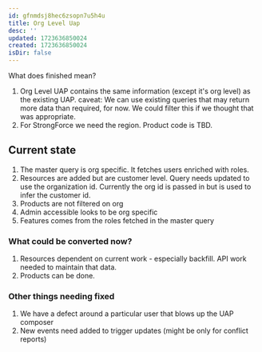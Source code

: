 ```yaml
---
id: gfnmdsj8hec6zsopn7u5h4u
title: Org Level Uap
desc: ''
updated: 1723636850024
created: 1723636850024
isDir: false
---
```

What does finished mean?
1. Org Level UAP contains the same information (except it's org level) as the existing UAP.
   caveat: We can use existing queries that may return more data than required, for now. We could filter this if we thought that was appropriate.
2. For StrongForce we need the region. Product code is TBD.

## Current state
1. The master query is org specific. It fetches users enriched with roles.
2. Resources are added but are customer level. Query needs updated to use the organization id. Currently the org id is passed in but is used to infer the customer id.
3. Products are not filtered on org
4. Admin accessible looks to be org specific
5. Features comes from the roles fetched in the master query

### What could be converted now?
1. Resources dependent on current work - especially backfill. API work needed to maintain that data.
2. Products can be done.

### Other things needing fixed
1. We have a defect around a particular user that blows up the UAP composer
2. New events need added to trigger updates (might be only for conflict reports)
